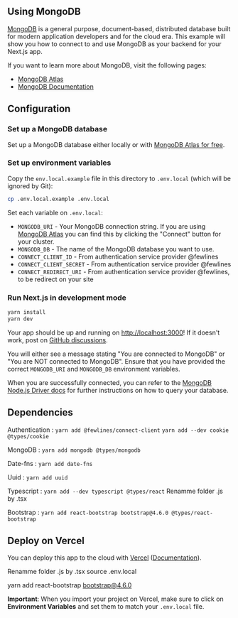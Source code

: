 ## Using MongoDB

[MongoDB](https://www.mongodb.com/) is a general purpose, document-based, distributed database built for modern application developers and for the cloud era. This example will show you how to connect to and use MongoDB as your backend for your Next.js app.

If you want to learn more about MongoDB, visit the following pages:

- [MongoDB Atlas](https://mongodb.com/atlas)
- [MongoDB Documentation](https://docs.mongodb.com/)

## Configuration

### Set up a MongoDB database

Set up a MongoDB database either locally or with [MongoDB Atlas for free](https://mongodb.com/atlas).

### Set up environment variables

Copy the `env.local.example` file in this directory to `.env.local` (which will be ignored by Git):

```bash
cp .env.local.example .env.local
```

Set each variable on `.env.local`:

- `MONGODB_URI` - Your MongoDB connection string. If you are using [MongoDB Atlas](https://mongodb.com/atlas) you can find this by clicking the "Connect" button for your cluster.
- `MONGODB_DB` - The name of the MongoDB database you want to use.
- `CONNECT_CLIENT_ID` - From authentication service provider @fewlines
- `CONNECT_CLIENT_SECRET` - From authentication service provider @fewlines
- `CONNECT_REDIRECT_URI` - From authentication service provider @fewlines, to be redirect on your site

### Run Next.js in development mode

```bash
yarn install
yarn dev
```

Your app should be up and running on [http://localhost:3000](http://localhost:3000)! If it doesn't work, post on [GitHub discussions](https://github.com/vercel/next.js/discussions).

You will either see a message stating "You are connected to MongoDB" or "You are NOT connected to MongoDB". Ensure that you have provided the correct `MONGODB_URI` and `MONGODB_DB` environment variables.

When you are successfully connected, you can refer to the [MongoDB Node.js Driver docs](https://mongodb.github.io/node-mongodb-native/3.4/tutorials/collections/) for further instructions on how to query your database.

## Dependencies

Authentication :
`yarn add @fewlines/connect-client`
`yarn add --dev cookie @types/cookie`

MongoDB :
`yarn add mongodb @types/mongodb`

Date-fns :
`yarn add date-fns`

Uuid :
`yarn add uuid`

Typescript :
`yarn add --dev typescript @types/react`
Renamme folder .js by .tsx

Bootstrap :
`yarn add react-bootstrap bootstrap@4.6.0 @types/react-bootstrap`

## Deploy on Vercel

You can deploy this app to the cloud with [Vercel](https://vercel.com?utm_source=github&utm_medium=readme&utm_campaign=next-example) ([Documentation](https://nextjs.org/docs/deployment)).

Renamme folder .js by .tsx
source .env.local

yarn add react-bootstrap bootstrap@4.6.0

**Important**: When you import your project on Vercel, make sure to click on **Environment Variables** and set them to match your `.env.local` file.
